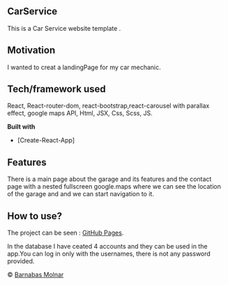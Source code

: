 
## CarService
This is a Car Service website template .

## Motivation
I wanted to creat a landingPage for my car mechanic.


## Tech/framework used
React, React-router-dom, react-bootstrap,react-carousel with parallax effect, google maps API, Html, JSX, Css, Scss, JS.

<b>Built with</b>
- [Create-React-App]

## Features
There is a main page about the garage and its features  and the contact page with a nested fullscreen google.maps where we can see the location of the garage and and we can start navigation to it.




## How to use?
The project can be seen : [GitHub Pages](https://barna-molnar.github.io/CarService/).


In the database I have ceated 4 accounts and they can be used in the app.You can log in only with the usernames, there is not any password provided.  





 © [Barnabas Molnar]()
